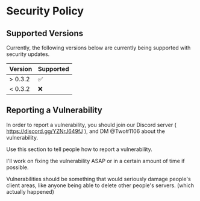 # Security Policy

## Supported Versions

Currently, the following versions below are currently being supported with security updates.

| Version | Supported          |
| ------- | ------------------ |
| > 0.3.2   | :white_check_mark: |
| < 0.3.2   | :x:                |

## Reporting a Vulnerability

In order to report a vulnerability, you should join our Discord server ( https://discord.gg/YZNrJ649fJ ), and DM @Two#1106 about the vulnerability.

Use this section to tell people how to report a vulnerability.

I'll work on fixing the vulnerability ASAP or in a certain amount of time if possible.

Vulnerabilities should be something that would seriously damage people's client areas, like anyone being able to delete other people's servers. (which actually happened)
